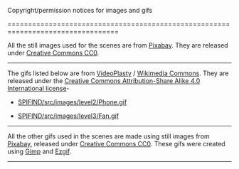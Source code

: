Copyright/permission notices for images and gifs

=================================================================================

All the still images used for the scenes are from [Pixabay](https://pixabay.com/). They are released under [Creative Commons CC0](https://creativecommons.org/publicdomain/zero/1.0/deed.en).

---------------------------------------------------------------------------------

The gifs listed below are from [VideoPlasty](https://videoplasty.com/) / [Wikimedia Commons](https://commons.wikimedia.org/wiki/Main_Page). They are released under the [Creative Commons Attribution-Share Alike 4.0 International license](https://creativecommons.org/licenses/by-sa/4.0/deed.en)-

- [SPIFIND/src/images/level2/Phone.gif](https://commons.wikimedia.org/wiki/File:Vintage_Phone_GIF_Animation.gif)

- [SPIFIND/src/images/level3/Fan.gif](https://commons.wikimedia.org/wiki/File:Benham%27s_disc_(animated).gif)

---------------------------------------------------------------------------------

All the other gifs used in the scenes are made using still images from [Pixabay](https://pixabay.com/), released under [Creative Commons CC0](https://creativecommons.org/publicdomain/zero/1.0/deed.en). These gifs were created using [Gimp](https://www.gimp.org/) and [Ezgif](https://ezgif.com/maker).

---------------------------------------------------------------------------------






